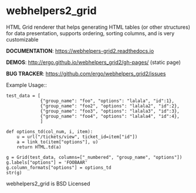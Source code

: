 # webhelpers2_grid

HTML Grid renderer that helps generating HTML tables (or other structures) 
      for data presentation, supports ordering, sorting columns, and is very customizable

**DOCUMENTATION**: https://webhelpers-grid2.readthedocs.io

**DEMOS**: http://ergo.github.io/webhelpers_grid2/gh-pages/ (static page)

**BUG TRACKER**: https://github.com/ergo/webhelpers_grid2/issues


Example Usage::

    test_data = [
                 {"group_name": "foo", "options": "lalala", "id":1},
                 {"group_name": "foo2", "options": "lalala2", "id":2},
                 {"group_name": "foo3", "options": "lalala3", "id":3},
                 {"group_name": "foo4", "options": "lalala4", "id":4},
                 ]

    def options_td(col_num, i, item):
        u = url("/tickets/view", ticket_id=item["id"])
        a = link_to(item["options"], u)
        return HTML.td(a)

    g = Grid(test_data, columns=["_numbered", "group_name", "options"])
    g.labels["options"] = 'FOOBAAR'
    g.column_formats["options"] = options_td
    str(g)


webhelpers2_grid is BSD Licensed
